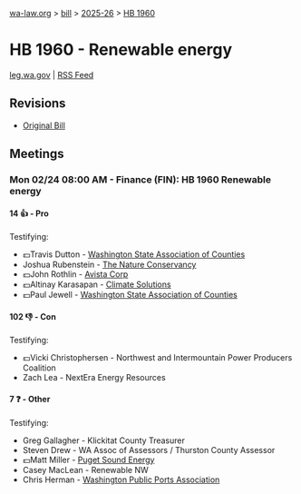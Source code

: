 [wa-law.org](/) > [bill](/bill/) > [2025-26](/bill/2025-26/) > [HB 1960](/bill/2025-26/hb/1960/)

# HB 1960 - Renewable energy
[leg.wa.gov](https://app.leg.wa.gov/billsummary?BillNumber=1960&Year=2025&Initiative=false) | [RSS Feed](./rss.xml)

## Revisions
* [Original Bill](1/)

## Meetings
### Mon 02/24 08:00 AM - Finance (FIN): HB 1960 Renewable energy
#### 14 👍 - Pro
Testifying:
* 💵Travis Dutton - [Washington State Association of Counties](/org/washington_state_association_of_counties/)
* Joshua Rubenstein - [The Nature Conservancy](/org/the_nature_conservancy/)
* 💵John Rothlin - [Avista Corp](/org/avista_corp/)
* 💵Altinay Karasapan - [Climate Solutions](/org/climate_solutions/)
* 💵Paul Jewell - [Washington State Association of Counties](/org/washington_state_association_of_counties/)

#### 102 👎 - Con
Testifying:
* 💵Vicki Christophersen - Northwest and Intermountain Power Producers Coalition
* Zach Lea - NextEra Energy Resources

#### 7 ❓ - Other
Testifying:
* Greg Gallagher - Klickitat County Treasurer
* Steven Drew - WA Assoc of Assessors / Thurston County Assessor
* 💵Matt Miller - [Puget Sound Energy](/org/puget_sound_energy_inc/)
* Casey MacLean - Renewable NW
* Chris Herman - [Washington Public Ports Association](/org/washington_public_ports_association/)
